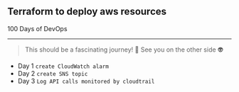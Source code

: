 Terraform to deploy aws resources
---
100 Days of DevOps
***
>This should be a fascinating journey! :speak_no_evil:
>See you on the other side :alien:
- Day 1 `create CloudWatch alarm`
- Day 2 `create SNS topic`
- Day 3 `Log API calls monitored by cloudtrail`